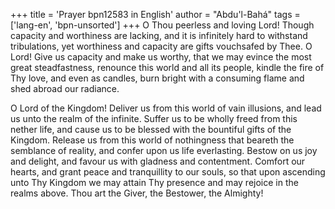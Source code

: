 +++
title = 'Prayer bpn12583 in English'
author = "Abdu'l-Bahá"
tags = ['lang-en', 'bpn-unsorted']
+++
O Thou peerless and loving Lord!  Though capacity and worthiness are lacking, and it is infinitely hard to withstand tribulations, yet worthiness and capacity are gifts vouchsafed by Thee.  O Lord!  Give us capacity and make us worthy, that we may evince the most great steadfastness, renounce this world and all its people, kindle the fire of Thy love, and even as candles, burn bright with a consuming flame and shed abroad our radiance.

O Lord of the Kingdom!  Deliver us from this world of vain illusions, and lead us unto the realm of the infinite.  Suffer us to be wholly freed from this nether life, and cause us to be blessed with the bountiful gifts of the Kingdom.  Release us from this world of nothingness that beareth the semblance of reality, and confer upon us life everlasting.  Bestow on us joy and delight, and favour us with gladness and contentment.  Comfort our hearts, and grant peace and tranquillity to our souls, so that upon ascending unto Thy Kingdom we may attain Thy presence and may rejoice in the realms above.  Thou art the Giver, the Bestower, the Almighty!
